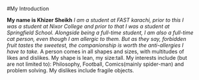 #My Introduction

**My name is Khizer Sheikh**
*I am a student at FAST karachi, prior to this I was a student at Nixor College and prior to that I was a student at Springfield School.*
*Alongside being a full-time student, I am also a full-time cat person, even though I am allergic to them. But as they say, forbidden fruit tastes the sweetest, the companionship is worth the anti-allergies I have to take.*
A person comes in all shapes and sizes, with multitudes of likes and dislikes. My shape is lean, my size:tall. My interests include (but are not limited to): Philosophy, Football, Comics(mainly spider-man) and problem solving. My dislikes include fragile objects.

